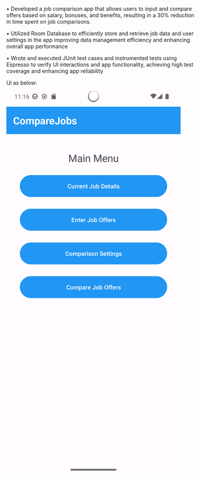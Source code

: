 •	Developed a job comparison app that allows users to input and compare offers based on salary, bonuses, and benefits, resulting in a 30% reduction in time spent on job comparisons.

•	Utilized Room Database to efficiently store and retrieve job data and user settings in the app improving data management efficiency and enhancing overall app performance

•	Wrote and executed JUnit test cases and instrumented tests using Espresso to verify UI interactions and app functionality, achieving high test coverage and enhancing app reliability

Ui as below:
![Alt text](https://github.com/shorjin/JavaApp/blob/main/UiImage/1.png)
